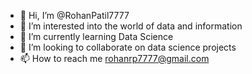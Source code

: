 - 👋 Hi, I’m @RohanPatil7777
- 👀 I’m interested into the world of data and information
- 🌱 I’m currently learning Data Science
- 💞️ I’m looking to collaborate on data science projects
- 📫 How to reach me rohanrp7777@gmail.com

<!---
RohanPatil7777/RohanPatil7777 is a ✨ special ✨ repository because its `README.md` (this file) appears on your GitHub profile.
You can click the Preview link to take a look at your changes.
--->
